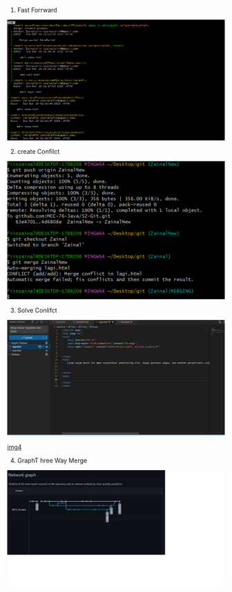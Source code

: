1. Fast Forrward 

![img1](img/fast%20forward.png)

2. create Confilct

![img2](img/create%20conflict.png)

3. Solve Conlifct

![img3](img/solve%20conflict.png)

[img4](img/conflict.png)

4. GraphT hree Way Merge 

![img5](img/graph%20Three%20Way%20Merge.png)